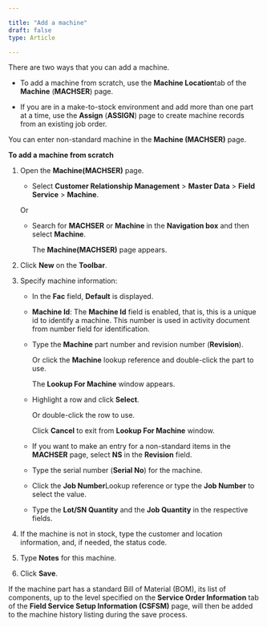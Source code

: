 ```yaml
---

title: "Add a machine"
draft: false
type: Article

---
```


There are two ways that you can add a machine.

- To add a machine from scratch, use the **Machine Location**tab of the **Machine** (**MACHSER**) page.

- If you are in a make-to-stock environment and add more than one part at a time, use the **Assign** (**ASSIGN**) page to create machine records from an existing job order.

You can enter non-standard machine in the **Machine (MACHSER)** page.

**To add a machine from scratch**

1. Open the **Machine(MACHSER)** page.

    - Select **Customer Relationship Management** > **Master Data** > **Field Service** > **Machine**.

    Or

    - Search for **MACHSER** or **Machine** in the **Navigation box** and then select **Machine**.

        The **Machine(MACHSER)** page appears.

2. Click **New** on the **Toolbar**.

3. Specify machine information:

    - In the **Fac** field, **Default** is displayed.

    - **Machine Id**: The **Machine Id** field is enabled, that is, this is a unique id to identify a machine. This number is used in activity document from number field for identification.

    - Type the **Machine** part number and revision number (**Revision**).

        Or click the **Machine** lookup reference and double-click the part to use.

       The **Lookup For Machine** window appears.

    - Highlight a row and click **Select**.

        Or double-click the row to use.

        Click **Cancel** to exit from **Lookup For Machine** window.

    - If you want to make an entry for a non-standard items in the **MACHSER** page, select **NS** in the **Revision** field.

    - Type the serial number (**Serial No**) for the machine.

    - Click the **Job Number**Lookup reference or type the **Job Number** to select the value.

    - Type the **Lot/SN Quantity** and the **Job Quantity** in the respective fields.

4. If the machine is not in stock, type the customer and location information, and, if needed, the status code.

5. Type **Notes** for this machine.

6. Click **Save**.

If the machine part has a standard Bill of Material (BOM), its list of components, up to the level specified on the **Service Order Information** tab of the **Field Service Setup Information (CSFSM)** page, will then be added to the machine history listing during the save process.

​